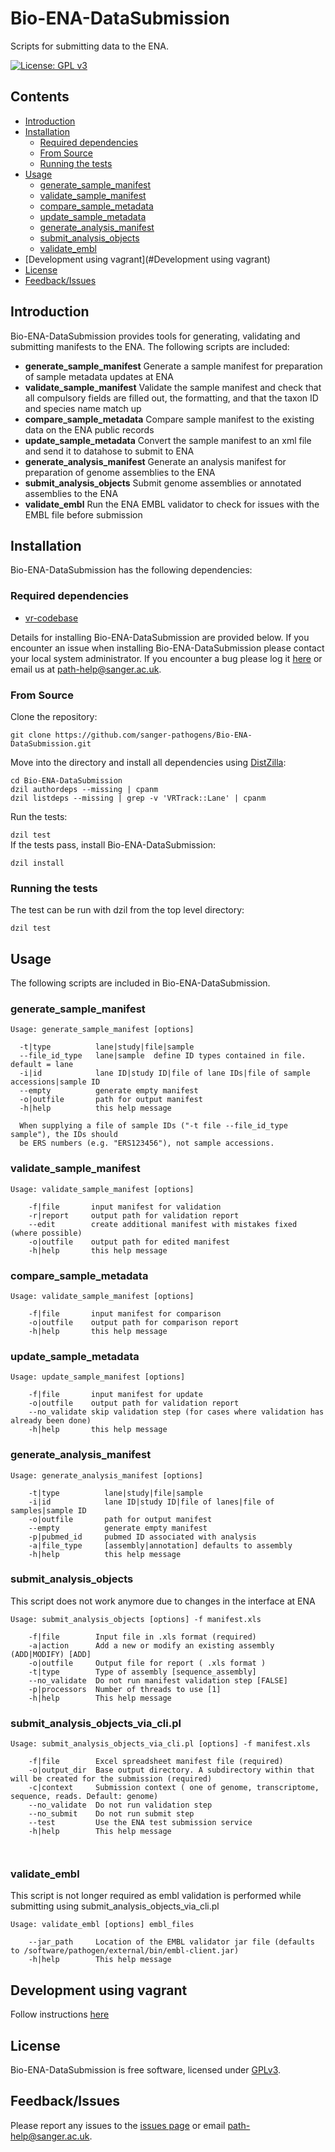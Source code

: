 # Bio-ENA-DataSubmission
Scripts for submitting data to the ENA.   

[![License: GPL v3](https://img.shields.io/badge/License-GPL%20v3-brightgreen.svg)](https://github.com/sanger-pathogens/Bio-ENA-DataSubmission/blob/master/GPL-LICENCE)   

## Contents
  * [Introduction](#introduction)
  * [Installation](#installation)
    * [Required dependencies](#required-dependencies)
    * [From Source](#from-source)
    * [Running the tests](#running-the-tests)
  * [Usage](#usage)
    * [generate\_sample\_manifest](#generate_sample_manifest)
    * [validate\_sample\_manifest](#validate_sample_manifest)
    * [compare\_sample\_metadata](#compare_sample_metadata)
    * [update\_sample\_metadata](#update_sample_metadata)
    * [generate\_analysis\_manifest](#generate_analysis_manifest)
    * [submit\_analysis\_objects](#submit_analysis_objects)
    * [validate\_embl](#validate_embl)
  * [Development using vagrant](#Development using vagrant)
  * [License](#license)
  * [Feedback/Issues](#feedbackissues)

## Introduction
Bio-ENA-DataSubmission provides tools for generating, validating and submitting manifests to the ENA. The following scripts are included:

* **generate_sample_manifest**    Generate a sample manifest for preparation of sample metadata updates at ENA
* **validate_sample_manifest**    Validate the sample manifest and check that all compulsory fields are filled out, the formatting, and that the taxon ID and species name match up
* **compare_sample_metadata**    Compare sample manifest to the existing data on the ENA public records
* **update_sample_metadata**    Convert the sample manifest to an xml file and send it to datahose to submit to ENA
* **generate_analysis_manifest**    Generate an analysis manifest for preparation of genome assemblies to the ENA
* **submit_analysis_objects**    Submit genome assemblies or annotated assemblies to the ENA
* **validate_embl**    Run the ENA EMBL validator to check for issues with the EMBL file before submission

## Installation
Bio-ENA-DataSubmission has the following dependencies:

### Required dependencies
* [vr-codebase](https://github.com/sanger-pathogens/vr-codebase)

Details for installing Bio-ENA-DataSubmission are provided below. If you encounter an issue when installing Bio-ENA-DataSubmission please contact your local system administrator. If you encounter a bug please log it [here](https://github.com/sanger-pathogens/Bio-ENA-DataSubmission/issues) or email us at path-help@sanger.ac.uk.

### From Source
Clone the repository:   
   
`git clone https://github.com/sanger-pathogens/Bio-ENA-DataSubmission.git`   
   
Move into the directory and install all dependencies using [DistZilla](http://dzil.org/):   
  
```
cd Bio-ENA-DataSubmission
dzil authordeps --missing | cpanm
dzil listdeps --missing | grep -v 'VRTrack::Lane' | cpanm
```
  
Run the tests:   
  
`dzil test`   
If the tests pass, install Bio-ENA-DataSubmission:   
  
`dzil install`   

### Running the tests
The test can be run with dzil from the top level directory:  
  
`dzil test`  

## Usage
The following scripts are included in Bio-ENA-DataSubmission.

### generate_sample_manifest
```
Usage: generate_sample_manifest [options]

  -t|type          lane|study|file|sample
  --file_id_type   lane|sample  define ID types contained in file. default = lane
  -i|id            lane ID|study ID|file of lane IDs|file of sample accessions|sample ID
  --empty          generate empty manifest
  -o|outfile       path for output manifest
  -h|help          this help message

  When supplying a file of sample IDs ("-t file --file_id_type sample"), the IDs should
  be ERS numbers (e.g. "ERS123456"), not sample accessions.
```
### validate_sample_manifest
```
Usage: validate_sample_manifest [options]

    -f|file       input manifest for validation
    -r|report     output path for validation report
    --edit        create additional manifest with mistakes fixed (where possible)
    -o|outfile    output path for edited manifest
    -h|help       this help message
```
### compare_sample_metadata
```
Usage: validate_sample_manifest [options]

    -f|file       input manifest for comparison
    -o|outfile    output path for comparison report
    -h|help       this help message
```
### update_sample_metadata
```
Usage: update_sample_manifest [options]

    -f|file       input manifest for update
    -o|outfile    output path for validation report
    --no_validate skip validation step (for cases where validation has already been done)
    -h|help       this help message
```
### generate_analysis_manifest
```
Usage: generate_analysis_manifest [options]

    -t|type          lane|study|file|sample
    -i|id            lane ID|study ID|file of lanes|file of samples|sample ID
    -o|outfile       path for output manifest
    --empty          generate empty manifest
    -p|pubmed_id     pubmed ID associated with analysis
    -a|file_type     [assembly|annotation] defaults to assembly
    -h|help          this help message
```
### submit_analysis_objects
This script does not work anymore due to changes in the interface at ENA
```
Usage: submit_analysis_objects [options] -f manifest.xls

    -f|file        Input file in .xls format (required)
    -a|action      Add a new or modify an existing assembly (ADD|MODIFY) [ADD]
    -o|outfile     Output file for report ( .xls format )
    -t|type        Type of assembly [sequence_assembly]
    --no_validate  Do not run manifest validation step [FALSE]
    -p|processors  Number of threads to use [1]
    -h|help        This help message
```
### submit_analysis_objects_via_cli.pl
```
Usage: submit_analysis_objects_via_cli.pl [options] -f manifest.xls

	-f|file        Excel spreadsheet manifest file (required)
	-o|output_dir  Base output directory. A subdirectory within that will be created for the submission (required)
	-c|context     Submission context ( one of genome, transcriptome, sequence, reads. Default: genome)
	--no_validate  Do not run validation step
	--no_submit    Do not run submit step
	--test         Use the ENA test submission service
	-h|help        This help message    
    
    
```
### validate_embl 
This script is not longer required as embl validation is performed while submitting using submit_analysis_objects_via_cli.pl
```
Usage: validate_embl [options] embl_files

    --jar_path     Location of the EMBL validator jar file (defaults to /software/pathogen/external/bin/embl-client.jar)
    -h|help        This help message
```
## Development using vagrant
Follow instructions [here](vagrant/README.md)

## License
Bio-ENA-DataSubmission is free software, licensed under [GPLv3](https://github.com/sanger-pathogens/Bio-ENA-DataSubmission/blob/master/GPL-LICENCE).

## Feedback/Issues
Please report any issues to the [issues page](https://github.com/sanger-pathogens/Bio-ENA-DataSubmission/issues) or email path-help@sanger.ac.uk.
